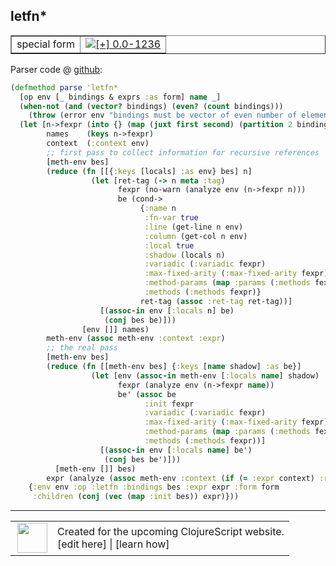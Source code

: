 ## letfn\*



 <table border="1">
<tr>
<td>special form</td>
<td><a href="https://github.com/cljsinfo/cljs-api-docs/tree/0.0-1236"><img valign="middle" alt="[+] 0.0-1236" title="Added in 0.0-1236" src="https://img.shields.io/badge/+-0.0--1236-lightgrey.svg"></a> </td>
</tr>
</table>









Parser code @ [github](https://github.com/clojure/clojurescript/blob/r3169/src/clj/cljs/analyzer.clj#L1008-L1052):

```clj
(defmethod parse 'letfn*
  [op env [_ bindings & exprs :as form] name _]
  (when-not (and (vector? bindings) (even? (count bindings)))
    (throw (error env "bindings must be vector of even number of elements")))
  (let [n->fexpr (into {} (map (juxt first second) (partition 2 bindings)))
        names    (keys n->fexpr)
        context  (:context env)
        ;; first pass to collect information for recursive references
        [meth-env bes]
        (reduce (fn [[{:keys [locals] :as env} bes] n]
                  (let [ret-tag (-> n meta :tag)
                        fexpr (no-warn (analyze env (n->fexpr n)))
                        be (cond->
                             {:name n
                              :fn-var true
                              :line (get-line n env)
                              :column (get-col n env)
                              :local true
                              :shadow (locals n)
                              :variadic (:variadic fexpr)
                              :max-fixed-arity (:max-fixed-arity fexpr)
                              :method-params (map :params (:methods fexpr))
                              :methods (:methods fexpr)}
                             ret-tag (assoc :ret-tag ret-tag))]
                    [(assoc-in env [:locals n] be)
                     (conj bes be)]))
                [env []] names)
        meth-env (assoc meth-env :context :expr)
        ;; the real pass
        [meth-env bes]
        (reduce (fn [[meth-env bes] {:keys [name shadow] :as be}]
                  (let [env (assoc-in meth-env [:locals name] shadow)
                        fexpr (analyze env (n->fexpr name))
                        be' (assoc be
                              :init fexpr
                              :variadic (:variadic fexpr)
                              :max-fixed-arity (:max-fixed-arity fexpr)
                              :method-params (map :params (:methods fexpr))
                              :methods (:methods fexpr))]
                    [(assoc-in env [:locals name] be')
                     (conj bes be')]))
          [meth-env []] bes)
        expr (analyze (assoc meth-env :context (if (= :expr context) :return context)) `(do ~@exprs))]
    {:env env :op :letfn :bindings bes :expr expr :form form
     :children (conj (vec (map :init bes)) expr)}))
```

<!--
Repo - tag - source tree - lines:

 <pre>
clojurescript @ r3169
└── src
    └── clj
        └── cljs
            └── <ins>[analyzer.clj:1008-1052](https://github.com/clojure/clojurescript/blob/r3169/src/clj/cljs/analyzer.clj#L1008-L1052)</ins>
</pre>

-->

---




 <table>
<tr><td>
<img valign="middle" align="right" width="48px" src="http://i.imgur.com/Hi20huC.png">
</td><td>
Created for the upcoming ClojureScript website.<br>
[edit here] | [learn how]
</td></tr></table>

[edit here]:https://github.com/cljsinfo/cljs-api-docs/blob/master/cljsdoc/special/letfnSTAR.cljsdoc
[learn how]:https://github.com/cljsinfo/cljs-api-docs/wiki/cljsdoc-files

<!--

This information was too distracting to show to readers, but I'll leave it
commented here since it is helpful to:

- pretty-print the data used to generate this document
- and show how to retrieve that data



The API data for this symbol:

```clj
{:ns "special",
 :name "letfn*",
 :type "special form",
 :source {:code "(defmethod parse 'letfn*\n  [op env [_ bindings & exprs :as form] name _]\n  (when-not (and (vector? bindings) (even? (count bindings)))\n    (throw (error env \"bindings must be vector of even number of elements\")))\n  (let [n->fexpr (into {} (map (juxt first second) (partition 2 bindings)))\n        names    (keys n->fexpr)\n        context  (:context env)\n        ;; first pass to collect information for recursive references\n        [meth-env bes]\n        (reduce (fn [[{:keys [locals] :as env} bes] n]\n                  (let [ret-tag (-> n meta :tag)\n                        fexpr (no-warn (analyze env (n->fexpr n)))\n                        be (cond->\n                             {:name n\n                              :fn-var true\n                              :line (get-line n env)\n                              :column (get-col n env)\n                              :local true\n                              :shadow (locals n)\n                              :variadic (:variadic fexpr)\n                              :max-fixed-arity (:max-fixed-arity fexpr)\n                              :method-params (map :params (:methods fexpr))\n                              :methods (:methods fexpr)}\n                             ret-tag (assoc :ret-tag ret-tag))]\n                    [(assoc-in env [:locals n] be)\n                     (conj bes be)]))\n                [env []] names)\n        meth-env (assoc meth-env :context :expr)\n        ;; the real pass\n        [meth-env bes]\n        (reduce (fn [[meth-env bes] {:keys [name shadow] :as be}]\n                  (let [env (assoc-in meth-env [:locals name] shadow)\n                        fexpr (analyze env (n->fexpr name))\n                        be' (assoc be\n                              :init fexpr\n                              :variadic (:variadic fexpr)\n                              :max-fixed-arity (:max-fixed-arity fexpr)\n                              :method-params (map :params (:methods fexpr))\n                              :methods (:methods fexpr))]\n                    [(assoc-in env [:locals name] be')\n                     (conj bes be')]))\n          [meth-env []] bes)\n        expr (analyze (assoc meth-env :context (if (= :expr context) :return context)) `(do ~@exprs))]\n    {:env env :op :letfn :bindings bes :expr expr :form form\n     :children (conj (vec (map :init bes)) expr)}))",
          :title "Parser code",
          :repo "clojurescript",
          :tag "r3169",
          :filename "src/clj/cljs/analyzer.clj",
          :lines [1008 1052]},
 :full-name "special/letfn*",
 :full-name-encode "special/letfnSTAR",
 :history [["+" "0.0-1236"]]}

```

Retrieve the API data for this symbol:

```clj
;; from Clojure REPL
(require '[clojure.edn :as edn])
(-> (slurp "https://raw.githubusercontent.com/cljsinfo/cljs-api-docs/catalog/cljs-api.edn")
    (edn/read-string)
    (get-in [:symbols "special/letfn*"]))
```

-->
